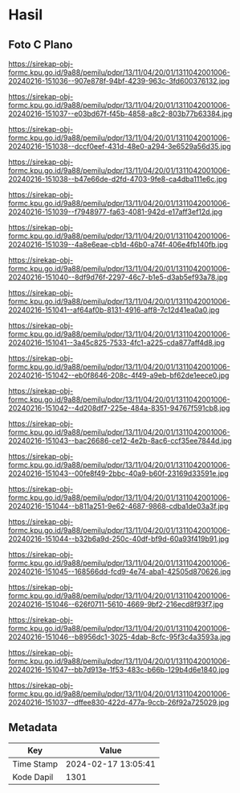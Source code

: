 # Hasil

## Foto C Plano

https://sirekap-obj-formc.kpu.go.id/9a88/pemilu/pdpr/13/11/04/20/01/1311042001006-20240216-151036--907e878f-94bf-4239-963c-3fd600376132.jpg

https://sirekap-obj-formc.kpu.go.id/9a88/pemilu/pdpr/13/11/04/20/01/1311042001006-20240216-151037--e03bd67f-f45b-4858-a8c2-803b77b63384.jpg

https://sirekap-obj-formc.kpu.go.id/9a88/pemilu/pdpr/13/11/04/20/01/1311042001006-20240216-151038--dccf0eef-431d-48e0-a294-3e6529a56d35.jpg

https://sirekap-obj-formc.kpu.go.id/9a88/pemilu/pdpr/13/11/04/20/01/1311042001006-20240216-151038--b47e66de-d2fd-4703-9fe8-ca4dba111e6c.jpg

https://sirekap-obj-formc.kpu.go.id/9a88/pemilu/pdpr/13/11/04/20/01/1311042001006-20240216-151039--f7948977-fa63-4081-942d-e17aff3ef12d.jpg

https://sirekap-obj-formc.kpu.go.id/9a88/pemilu/pdpr/13/11/04/20/01/1311042001006-20240216-151039--4a8e6eae-cb1d-46b0-a74f-406e4fb140fb.jpg

https://sirekap-obj-formc.kpu.go.id/9a88/pemilu/pdpr/13/11/04/20/01/1311042001006-20240216-151040--8df9d76f-2297-46c7-b1e5-d3ab5ef93a78.jpg

https://sirekap-obj-formc.kpu.go.id/9a88/pemilu/pdpr/13/11/04/20/01/1311042001006-20240216-151041--af64af0b-8131-4916-aff8-7c12d41ea0a0.jpg

https://sirekap-obj-formc.kpu.go.id/9a88/pemilu/pdpr/13/11/04/20/01/1311042001006-20240216-151041--3a45c825-7533-4fc1-a225-cda877aff4d8.jpg

https://sirekap-obj-formc.kpu.go.id/9a88/pemilu/pdpr/13/11/04/20/01/1311042001006-20240216-151042--eb0f8646-208c-4f49-a9eb-bf62de1eece0.jpg

https://sirekap-obj-formc.kpu.go.id/9a88/pemilu/pdpr/13/11/04/20/01/1311042001006-20240216-151042--4d208df7-225e-484a-8351-94767f591cb8.jpg

https://sirekap-obj-formc.kpu.go.id/9a88/pemilu/pdpr/13/11/04/20/01/1311042001006-20240216-151043--bac26686-ce12-4e2b-8ac6-ccf35ee7844d.jpg

https://sirekap-obj-formc.kpu.go.id/9a88/pemilu/pdpr/13/11/04/20/01/1311042001006-20240216-151043--00fe8f49-2bbc-40a9-b60f-23169d33591e.jpg

https://sirekap-obj-formc.kpu.go.id/9a88/pemilu/pdpr/13/11/04/20/01/1311042001006-20240216-151044--b811a251-9e62-4687-9868-cdba1de03a3f.jpg

https://sirekap-obj-formc.kpu.go.id/9a88/pemilu/pdpr/13/11/04/20/01/1311042001006-20240216-151044--b32b6a9d-250c-40df-bf9d-60a93f419b91.jpg

https://sirekap-obj-formc.kpu.go.id/9a88/pemilu/pdpr/13/11/04/20/01/1311042001006-20240216-151045--168566dd-fcd9-4e74-aba1-42505d870626.jpg

https://sirekap-obj-formc.kpu.go.id/9a88/pemilu/pdpr/13/11/04/20/01/1311042001006-20240216-151046--626f0711-5610-4669-9bf2-216ecd8f93f7.jpg

https://sirekap-obj-formc.kpu.go.id/9a88/pemilu/pdpr/13/11/04/20/01/1311042001006-20240216-151046--b8956dc1-3025-4dab-8cfc-95f3c4a3593a.jpg

https://sirekap-obj-formc.kpu.go.id/9a88/pemilu/pdpr/13/11/04/20/01/1311042001006-20240216-151047--bb7d913e-1f53-483c-b66b-129b4d6e1840.jpg

https://sirekap-obj-formc.kpu.go.id/9a88/pemilu/pdpr/13/11/04/20/01/1311042001006-20240216-151037--dffee830-422d-477a-9ccb-26f92a725029.jpg


## Metadata

| Key        | Value               |
| ---------- | ------------------- |
| Time Stamp | 2024-02-17 13:05:41 |
| Kode Dapil | 1301                |



